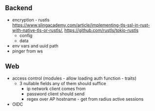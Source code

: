 ## Backend
- encryption - rustls https://www.slingacademy.com/article/implementing-tls-ssl-in-rust-with-native-tls-or-rustls/, https://github.com/rustls/tokio-rustls
  - config
  - data
- env vars and uuid path
- pinger from ws
## Web
- access control (modules - allow loading auth function - traits)
  - 3 nullable fields any of them should suffice
    - ip network client comes from
    - password client should send
    - regex over AP hostname - get from radius active sessions
- OIDC